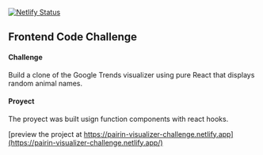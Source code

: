 [![Netlify Status](https://api.netlify.com/api/v1/badges/31cb0042-5eb1-406a-92dd-a7d45013a2db/deploy-status)](https://app.netlify.com/sites/pairin-visualizer-challenge/deploys)

## Frontend Code Challenge

#### Challenge

Build a clone of the Google Trends visualizer using pure React that displays random animal names.

#### Proyect

The proyect was built usign function components with react hooks.

[preview the project at https://pairin-visualizer-challenge.netlify.app](https://pairin-visualizer-challenge.netlify.app/)

